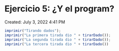 # Ejercicio 5: ¿Y el program?

Created: July 3, 2022 4:41 PM

```jsx
imprimir("Tirando dados");
imprimir("La primera tirada dio " + tirarDado());
imprimir("La segunda tirada dio " + tirarDado());
imprimir("La tercera tirada dio " + tirarDado())
```